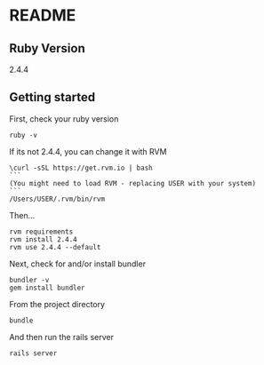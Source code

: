 # README

## Ruby Version

2.4.4

## Getting started

First, check your ruby version

```
ruby -v
```

If its not 2.4.4, you can change it with RVM

````
\curl -sSL https://get.rvm.io | bash
```
(You might need to load RVM - replacing USER with your system)
```
/Users/USER/.rvm/bin/rvm
````

Then...

```
rvm requirements
rvm install 2.4.4
rvm use 2.4.4 --default
```

Next, check for and/or install bundler

```
bundler -v
gem install bundler
```

From the project directory

```
bundle
```

And then run the rails server

```
rails server
```
